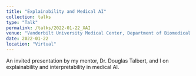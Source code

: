 ```yaml
---
title: "Explainability and Medical AI"
collection: talks
type: "Talk"
permalink: /talks/2022-01-22_XAI
venue: "Vanderbilt University Medical Center, Department of Biomedical Informatics"
date: 2022-01-22
location: "Virtual"
---
```


An invited presentation by my mentor, Dr. Douglas Talbert, and I on explainability and interpretability in medical AI. 
